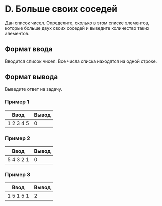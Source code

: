 # D. Больше своих соседей

Дан список чисел. Определите, сколько в этом списке элементов, которые больше двух своих соседей и выведите количество таких элементов.

## Формат ввода
Вводится список чисел. Все числа списка находятся на одной строке.

## Формат вывода
Выведите ответ на задачу.

### Пример 1
Ввод | Вывод
---| ---
1 2 3 4 5 | 0

### Пример 2
Ввод | Вывод
---| ---
5 4 3 2 1 | 0

### Пример 3
Ввод | Вывод
--- | ---
1 5 1 5 1 | 2
